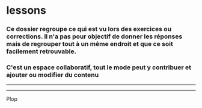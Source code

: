 # lessons

### Ce dossier regroupe ce qui est vu lors des exercices ou corrections. Il n'a pas pour objectif de donner les réponses mais de regrouper tout à un même endroit et que ce soit facilement retrouvable.

### C'est un espace collaboratif, tout le mode peut y contribuer et ajouter ou modifier du contenu 

----
----

Plop
